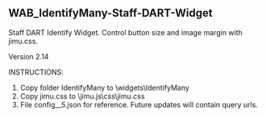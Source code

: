 ## WAB_IdentifyMany-Staff-DART-Widget
Staff DART Identify Widget. Control button size and image margin with jimu.css. 

Version 2.14

INSTRUCTIONS:
1. Copy folder IdentifyMany to \widgets\IdentifyMany
2. Copy jimu.css to \jimu.js\css\jimu.css
3. File config__5.json for reference.  Future updates will contain query urls.
